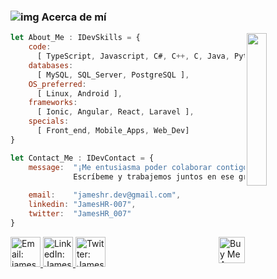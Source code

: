 <!-- SECTION: ABOUT ME -->

### ![img](https://img.icons8.com/material/24/4a90e2/sort-right--v1.png) Acerca de mí

<img src="https://user-images.githubusercontent.com/43450921/118448641-dee8c800-b6b7-11eb-8422-0cb193acb01d.png" 
  width=25% align="right" />
  
```javascript
let About_Me : IDevSkills = {
    code:
      [ TypeScript, Javascript, C#, C++, C, Java, Python ],
    databases:
      [ MySQL, SQL_Server, PostgreSQL ],
    OS_preferred:
      [ Linux, Android ],
    frameworks:
      [ Ionic, Angular, React, Laravel ],
    specials:
      [ Front_end, Mobile_Apps, Web_Dev]
}

let Contact_Me : IDevContact = {
    message:  "¡Me entusiasma poder colaborar contigo!
              Escríbeme y trabajemos juntos en ese gran proyecto",
              
    email:    "jameshr.dev@gmail.com",
    linkedin: "JamesHR-007",
    twitter:  "JamesHR_007"
}
```

<!-- SECTION: CONTACT INFO -->

<a href="mailto:jameshr.dev@gmail.com?subject=Github%20Contact" target="_blank">
  <img src="https://img.icons8.com/material/48/4a90e2/filled-message.png" alt="Email: jameshr.dev@gmail.com" height=48px />
</a>
<a href="https://www.linkedin.com/in/JamesHR-007" target="_blank">
  <img src="https://img.icons8.com/material/48/4a90e2/linkedin--v3.png" alt="LinkedIn: JamesHR-007" height=48px/>
</a>
<a href="https://twitter.com/JamesHR_007" target="_blank">
  <img src="https://img.icons8.com/material/96/4a90e2/twitter.png" alt="Twitter: JamesHR_007" height=48px/>
</a>

<a href="https://www.buymeacoffee.com/jameshr" target="_blank">
  <img src="https://cdn.buymeacoffee.com/buttons/v2/default-yellow.png" alt="Buy Me A Coffee"
       height=42px align="right" />
</a>
